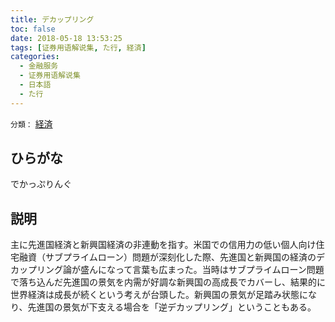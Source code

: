```yaml
---
title: デカップリング
toc: false
date: 2018-05-18 13:53:25
tags: [证券用语解说集, た行, 経済]
categories:
  - 金融服务
  - 证券用语解说集
  - 日本語
  - た行
---
```


`分類：` [経済](/tags/経済/)

## ひらがな

でかっぷりんぐ

## 説明

主に先進国経済と新興国経済の非連動を指す。米国での信用力の低い個人向け住宅融資（サブプライムローン）問題が深刻化した際、先進国と新興国の経済のデカップリング論が盛んになって言葉も広まった。当時はサブプライムローン問題で落ち込んだ先進国の景気を内需が好調な新興国の高成長でカバーし、結果的に世界経済は成長が続くという考えが台頭した。新興国の景気が足踏み状態になり、先進国の景気が下支える場合を「逆デカップリング」ということもある。
